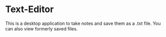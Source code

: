 # Text-Editor
This is a desktop application to take notes and save them as a .txt file. You can also view formerly saved files.
